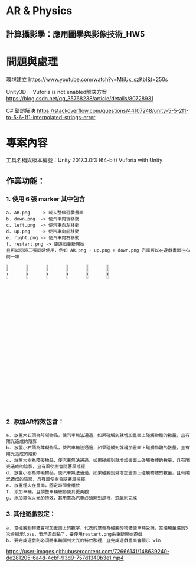 # AR & Physics
## 計算攝影學：應用圖學與影像技術_HW5

# 問題與處理
環境建立
https://www.youtube.com/watch?v=MtiUx_szKbI&t=250s

Unity3D---Vuforia is not enabled解决方案
https://blog.csdn.net/qq_35768238/article/details/80728931

C# 錯誤解決
https://stackoverflow.com/questions/44107248/unity-5-5-2f1-to-5-6-1f1-interpolated-strings-error

# 專案內容
工具名稱與版本編號：Unity 2017.3.0f3 (64-bit) Vuforia with Unity
## 作業功能：
### 1. 使用 6 張 marker 其中包含
	a. AR.png    -> 載入整個遊戲畫面
	b. down.png  -> 使汽車向後移動
	c. left.png  -> 使汽車向左移動
	d. up.png    -> 使汽車向前移動
	e. right.png -> 使汽車向右移動
	f. restart.png -> 使遊戲重新開始
   	且可以同時三張同時使用，例如 AR.png + up.png + down.png 汽車可以在遊戲畫面往右前一堆
<img src="https://user-images.githubusercontent.com/72666141/148639289-70d0371f-0a26-46f4-8a59-bdf53bbfecdc.png" alt="Cover" width="10%"/> <img src="https://user-images.githubusercontent.com/72666141/148639291-a2b60907-4e31-4677-9050-f5a8198db979.png" alt="Cover" width="10%"/>
<img src="https://user-images.githubusercontent.com/72666141/148639292-f4e748a0-2146-46f6-a531-2ae47d05cd01.png" alt="Cover" width="10%"/>
<img src="https://user-images.githubusercontent.com/72666141/148639293-0870c078-ca7b-4ad9-af6a-60df1c249f87.png" alt="Cover" width="10%"/>
<img src="https://user-images.githubusercontent.com/72666141/148639294-cf9b6f64-b2a6-403d-ac73-76301acb88ed.png" alt="Cover" width="10%"/>
<img src="https://user-images.githubusercontent.com/72666141/148639288-d50da4f2-fe6e-4907-90fa-a6fc687de816.png" alt="Cover" width="10%"/>
   

### 2. 添加AR特效包含：
	a. 放置大石頭為障礙物品，使汽車無法通過，如果碰觸到就增加畫面上碰觸物體的數量，且有陽光造成的陰影
	b. 放置小石頭為障礙物品，使汽車無法通過，如果碰觸到就增加畫面上碰觸物體的數量，且有陽光造成的陰影
	c. 放置大樹為障礙物品，使汽車無法通過，如果碰觸到就增加畫面上碰觸物體的數量，且有陽光造成的陰影，且有風使樹會隨著風搖擺
	d. 放置小樹為障礙物品，使汽車無法通過，如果碰觸到就增加畫面上碰觸物體的數量，且有陽光造成的陰影，且有風使樹會隨著風搖擺
	e. 放置煙火在畫面，固定時間會播放
	f. 添加車輛，且調整車輛細節使其更美觀
	g. 添加類似火光的特效，其用意為汽車必須開到那裡，遊戲則完成

### 3. 其他遊戲設定：
	a. 當碰觸到物體會增加畫面上的數字，代表的意義為碰觸的物體使車輛受損，當碰觸量達到5次會顯示loss，表示遊戲輸了，要使用restart.png來重新開始遊戲
	b. 要完成遊戲則必須將車輛開到火光的特效那裡，且完成遊戲畫面會顯示 win
https://user-images.githubusercontent.com/72666141/148639240-de281205-6a4d-4cbf-93d9-757d1340b3e1.mp4




